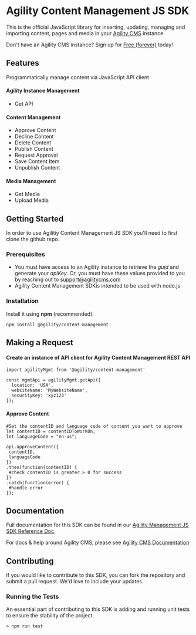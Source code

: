 # Agility Content Management JS SDK
This is the official JavaScript library for inserting, updating, managing and importing content, pages and media in your [Agility CMS](https://agilitycms.com) instance.

Don't have an Agility CMS instance? Sign up for [Free (forever)](https://account.agilitycms.com/sign-up?product=agility-free) today!

## Features
Programmatically manage content via JavaScript API client

#### Agility Instance Management
- Get API
#### Content Management
- Approve Content
- Decline Content
- Delete Content
- Publish Content
- Request Approval
- Save Content Item
- Unpublish Content

#### Media Management
- Get Media
- Upload Media

## Getting Started
In order to use Agilitiy Content Management JS SDK you'll need to first clone the github repo.

### Prerequisites
- You must have access to an Agility instance to retrieve the *guid* and generate your *apiKey*. Or, you must have these values provided to you by reaching out to support@agilitycms.com
- Agility Content Management SDKis intended to be used with node.js

### Installation
Install it using **npm** (recommended):
```
npm install @agility/content-management
```

## Making a Request
#### Create an instance of API client for Agility Content Management REST API
```
import agilityMgmt from '@agility/content-management'

const mgmtApi = agilityMgmt.getApi({
  location: 'USA',
  websiteName: 'MyWebsiteName',
  securityKey: 'xyz123'
});

```
#### Approve Content
```
#Set the contentID and language code of content you want to approve
let contentID = contentIDToWorkOn;
let languageCode = "en-us";

api.approveContent({
 contentID,
 languageCode
})
.then(function(contentID) {
 #check contentID is greater > 0 for success
})
.catch(function(error) {
 #handle error
});
```


## Documentation
Full documentation for this SDK can be found in our [Agility Management JS SDK Reference Doc](https://agilitydocs.netlify.app/agility-content-management-js-sdk/0.1.0/).

For docs & help around Agility CMS, please see [Agility CMS Documentation](https://help.agilitycms.com/hc/en-us)

## Contributing
If you would like to contribute to this SDK, you can fork the repository and submit a pull request. We'd love to include your updates.

### Running the Tests
An essential part of contributing to this SDK is adding and running unit tests to ensure the stability of the project.
```
> npm run test
```


